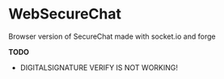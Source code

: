 # WebSecureChat
Browser version of SecureChat made with socket.io and forge


**TODO**
* DIGITALSIGNATURE VERIFY IS NOT WORKING!
